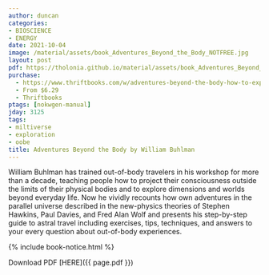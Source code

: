 ```yaml
---
author: duncan
categories:
- BIOSCIENCE
- ENERGY
date: 2021-10-04
image: /material/assets/book_Adventures_Beyond_the_Body_NOTFREE.jpg
layout: post
pdf: https://tholonia.github.io/material/assets/book_Adventures_Beyond_the_Body_NOTFREE.zip
purchase:
  - https://www.thriftbooks.com/w/adventures-beyond-the-body-how-to-experience-out-of-body-travel_william-buhlman/254475/?resultid=50d765e5-718c-4b78-8026-6b1c2837c8c8#edition=2338672&idiq=6123214
  - From $6.29
  - Thriftbooks
ptags: [nokwgen-manual]
jday: 3125
tags:
- miltiverse
- exploration
- oobe
title: Adventures Beyond the Body by William Buhlman
---
```


William Buhlman has trained out-of-body travelers in his workshop for more than a decade, teaching people how to project their consciousness outside the limits of their physical bodies and to explore dimensions and worlds beyond everyday life. Now he vividly recounts how own adventures in the parallel universe described in the new-physics theories of Stephen Hawkins, Paul Davies, and Fred Alan Wolf and presents his step-by-step guide to astral travel including exercises, tips, techniques, and answers to your every question about out-of-body experiences.

<!--more-->

 {% include book-notice.html %}

Download PDF  [HERE]({{ page.pdf }})